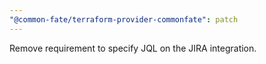 ```yaml
---
"@common-fate/terraform-provider-commonfate": patch
---
```


Remove requirement to specify JQL on the JIRA integration.
